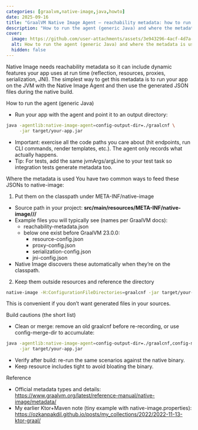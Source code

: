 ```yaml
---
categories: [graalvm,native-image,java,howto]
date: 2025-09-16
title: "GraalVM Native Image Agent — reachability metadata: how to run it, where files go"
description: "How to run the agent (generic Java) and where the metadata is used"
cover:
  image: https://github.com/user-attachments/assets/3e943296-4acf-4d7a-af76-87bd4944525c
  alt: How to run the agent (generic Java) and where the metadata is used
  hidden: false
---
```

Native Image needs reachability metadata so it can include dynamic features your app uses at run time (reflection, resources, proxies, serialization, JNI). The simplest way to get this metadata is to run your app on the JVM with the Native Image Agent and then use the generated JSON files during the native build.

How to run the agent (generic Java)
- Run your app with the agent and point it to an output directory:
```bash
java -agentlib:native-image-agent=config-output-dir=./graalcnf \
     -jar target/your-app.jar
```
- Important: exercise all the code paths you care about (hit endpoints, run CLI commands, render templates, etc.). The agent only records what actually happens.
- Tip: For tests, add the same jvmArgs/argLine to your test task so integration tests generate metadata too.

Where the metadata is used
You have two common ways to feed these JSONs to native-image:

1) Put them on the classpath under META-INF/native-image
- Source path in your project:
  **src/main/resources/META-INF/native-image/<groupId>/<artifactId>/**
- Example files you will typically see (names per GraalVM docs):
  - reachability-metadata.json
  - below one exist before GraalVM 23.0.0:
    - resource-config.json
    - proxy-config.json
    - serialization-config.json
    - jni-config.json
- Native Image discovers these automatically when they’re on the classpath.

2) Keep them outside resources and reference the directory
```bash
native-image -H:ConfigurationFileDirectories=graalcnf -jar target/your-app.jar
```
This is convenient if you don’t want generated files in your sources.

Build cautions (the short list)
- Clean or merge: remove an old graalcnf before re-recording, or use config-merge-dir to accumulate:
```bash
java -agentlib:native-image-agent=config-output-dir=./graalcnf,config-merge-dir=./graalcnf \
     -jar target/your-app.jar
```
- Verify after build: re-run the same scenarios against the native binary.
- Keep resource includes tight to avoid bloating the binary.

Reference
- Official metadata types and details: https://www.graalvm.org/latest/reference-manual/native-image/metadata/
- My earlier Ktor+Maven note (tiny example with native-image.properties): https://ozkanpakdil.github.io/posts/my_collections/2022/2022-11-13-ktor-graal/